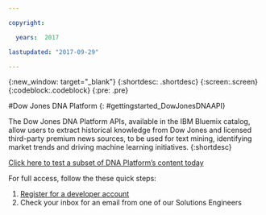 ```yaml
---

copyright:

  years:  2017

lastupdated: "2017-09-29"

---
```


{:new_window: target="_blank"}
{:shortdesc: .shortdesc}
{:screen:.screen}
{:codeblock:.codeblock}
{:pre: .pre}

<!-- The name of this file should remain index.md -->

#Dow Jones DNA Platform
{: #gettingstarted_DowJonesDNAAPI}

The Dow Jones DNA Platform APIs, available in the IBM Bluemix catalog, allow users to extract historical knowledge from Dow Jones and licensed third-party premium news sources, to be used for text mining, identifying market trends and driving machine learning initiatives.
{:shortdesc}

[Click here to test a subset of DNA Platform’s content today](https://bigquery.cloud.google.com/dataset/dowjones-com:sample)

For full access, follow the these quick steps: 

1. [Register for a developer account](go.dowjones.com/ibm-bluemix)  
2. Check your inbox for an email from one of our Solutions Engineers
  
<!-- Related links section: still REQUIRED but moved to toc file (in your same folder).  Edit there.
-->
